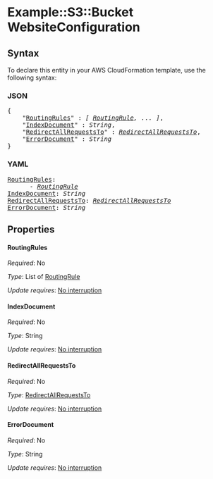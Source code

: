 # Example::S3::Bucket WebsiteConfiguration

## Syntax

To declare this entity in your AWS CloudFormation template, use the following syntax:

### JSON

<pre>
{
    "<a href="#routingrules" title="RoutingRules">RoutingRules</a>" : <i>[ <a href="routingrule.md">RoutingRule</a>, ... ]</i>,
    "<a href="#indexdocument" title="IndexDocument">IndexDocument</a>" : <i>String</i>,
    "<a href="#redirectallrequeststo" title="RedirectAllRequestsTo">RedirectAllRequestsTo</a>" : <i><a href="redirectallrequeststo.md">RedirectAllRequestsTo</a></i>,
    "<a href="#errordocument" title="ErrorDocument">ErrorDocument</a>" : <i>String</i>
}
</pre>

### YAML

<pre>
<a href="#routingrules" title="RoutingRules">RoutingRules</a>: <i>
      - <a href="routingrule.md">RoutingRule</a></i>
<a href="#indexdocument" title="IndexDocument">IndexDocument</a>: <i>String</i>
<a href="#redirectallrequeststo" title="RedirectAllRequestsTo">RedirectAllRequestsTo</a>: <i><a href="redirectallrequeststo.md">RedirectAllRequestsTo</a></i>
<a href="#errordocument" title="ErrorDocument">ErrorDocument</a>: <i>String</i>
</pre>

## Properties

#### RoutingRules

_Required_: No

_Type_: List of <a href="routingrule.md">RoutingRule</a>

_Update requires_: [No interruption](https://docs.aws.amazon.com/AWSCloudFormation/latest/UserGuide/using-cfn-updating-stacks-update-behaviors.html#update-no-interrupt)

#### IndexDocument

_Required_: No

_Type_: String

_Update requires_: [No interruption](https://docs.aws.amazon.com/AWSCloudFormation/latest/UserGuide/using-cfn-updating-stacks-update-behaviors.html#update-no-interrupt)

#### RedirectAllRequestsTo

_Required_: No

_Type_: <a href="redirectallrequeststo.md">RedirectAllRequestsTo</a>

_Update requires_: [No interruption](https://docs.aws.amazon.com/AWSCloudFormation/latest/UserGuide/using-cfn-updating-stacks-update-behaviors.html#update-no-interrupt)

#### ErrorDocument

_Required_: No

_Type_: String

_Update requires_: [No interruption](https://docs.aws.amazon.com/AWSCloudFormation/latest/UserGuide/using-cfn-updating-stacks-update-behaviors.html#update-no-interrupt)

